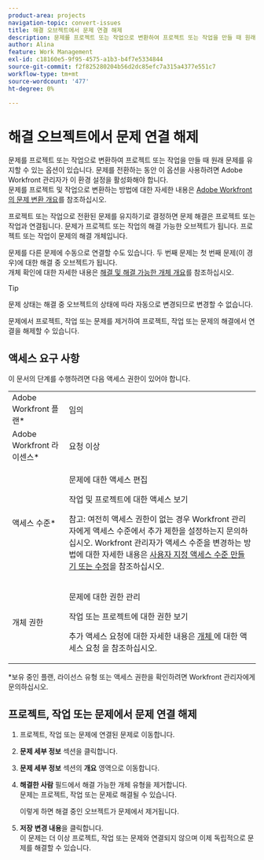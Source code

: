 ```yaml
---
product-area: projects
navigation-topic: convert-issues
title: 해결 오브젝트에서 문제 연결 해제
description: 문제를 프로젝트 또는 작업으로 변환하여 프로젝트 또는 작업을 만들 때 원래 문제를 유지할 수 있는 옵션이 있습니다. 문제를 전환하는 동안 이 옵션을 사용하려면 Adobe Workfront 관리자가 이 환경 설정을 활성화해야 합니다. 문제를 프로젝트 및 작업으로 변환하는 방법에 대한 자세한 내용은 Adobe Workfront의 문제 변환 개요를 참조하십시오.
author: Alina
feature: Work Management
exl-id: c18160e5-9f95-4575-a1b3-b4f7e5334844
source-git-commit: f2f825280204b56d2dc85efc7a315a4377e551c7
workflow-type: tm+mt
source-wordcount: '477'
ht-degree: 0%

---
```


# 해결 오브젝트에서 문제 연결 해제

문제를 프로젝트 또는 작업으로 변환하여 프로젝트 또는 작업을 만들 때 원래 문제를 유지할 수 있는 옵션이 있습니다. 문제를 전환하는 동안 이 옵션을 사용하려면 Adobe Workfront 관리자가 이 환경 설정을 활성화해야 합니다.\
문제를 프로젝트 및 작업으로 변환하는 방법에 대한 자세한 내용은 [Adobe Workfront의 문제 변환 개요](../../../manage-work/issues/convert-issues/convert-issues.md)를 참조하십시오.

프로젝트 또는 작업으로 전환된 문제를 유지하기로 결정하면 문제 해결은 프로젝트 또는 작업과 연결됩니다. 문제가 프로젝트 또는 작업의 해결 가능한 오브젝트가 됩니다. 프로젝트 또는 작업이 문제의 해결 개체입니다.

문제를 다른 문제에 수동으로 연결할 수도 있습니다. 두 번째 문제는 첫 번째 문제(이 경우)에 대한 해결 중 오브젝트가 됩니다.\
개체 확인에 대한 자세한 내용은 [해결 및 해결 가능한 개체 개요](../../../manage-work/issues/convert-issues/resolving-and-resolvable-objects.md)를 참조하십시오.

>[!TIP]
>
>문제 상태는 해결 중 오브젝트의 상태에 따라 자동으로 변경되므로 변경할 수 없습니다.

문제에서 프로젝트, 작업 또는 문제를 제거하여 프로젝트, 작업 또는 문제의 해결에서 연결을 해제할 수 있습니다.

## 액세스 요구 사항

이 문서의 단계를 수행하려면 다음 액세스 권한이 있어야 합니다.

<table style="table-layout:auto"> 
 <col> 
 <col> 
 <tbody> 
  <tr> 
   <td role="rowheader">Adobe Workfront 플랜*</td> 
   <td> <p>임의</p> </td> 
  </tr> 
  <tr> 
   <td role="rowheader">Adobe Workfront 라이센스*</td> 
   <td> <p>요청 이상</p> </td> 
  </tr> 
  <tr> 
   <td role="rowheader">액세스 수준*</td> 
   <td> <p>문제에 대한 액세스 편집</p> <p>작업 및 프로젝트에 대한 액세스 보기</p> <p>참고: 여전히 액세스 권한이 없는 경우 Workfront 관리자에게 액세스 수준에서 추가 제한을 설정하는지 문의하십시오. Workfront 관리자가 액세스 수준을 변경하는 방법에 대한 자세한 내용은 <a href="../../../administration-and-setup/add-users/configure-and-grant-access/create-modify-access-levels.md" class="MCXref xref">사용자 지정 액세스 수준 만들기 또는 수정</a>을 참조하십시오.</p> </td> 
  </tr> 
  <tr> 
   <td role="rowheader">개체 권한</td> 
   <td> <p>문제에 대한 권한 관리</p> <p>작업 또는 프로젝트에 대한 권한 보기</p> <p>추가 액세스 요청에 대한 자세한 내용은 <a href="../../../workfront-basics/grant-and-request-access-to-objects/request-access.md" class="MCXref xref">개체 </a>에 대한 액세스 요청 을 참조하십시오.</p> </td> 
  </tr> 
 </tbody> 
</table>

&#42;보유 중인 플랜, 라이선스 유형 또는 액세스 권한을 확인하려면 Workfront 관리자에게 문의하십시오.

## 프로젝트, 작업 또는 문제에서 문제 연결 해제

1. 프로젝트, 작업 또는 문제에 연결된 문제로 이동합니다.
1. **문제 세부 정보** 섹션을 클릭합니다.
1. **문제 세부 정보** 섹션의 **개요** 영역으로 이동합니다.
1. **해결한 사람** 필드에서 해결 가능한 개체 유형을 제거합니다.\
   문제는 프로젝트, 작업 또는 문제로 해결될 수 있습니다.

   이렇게 하면 해결 중인 오브젝트가 문제에서 제거됩니다.

1. **저장** **변경 내용**&#x200B;을 클릭합니다.\
   이 문제는 더 이상 프로젝트, 작업 또는 문제와 연결되지 않으며 이제 독립적으로 문제를 해결할 수 있습니다.
